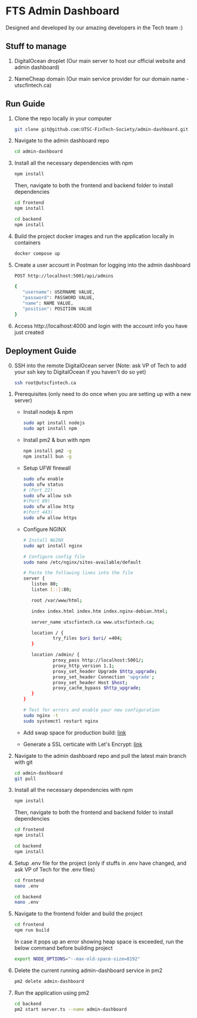 # FTS Admin Dashboard

Designed and developed by our amazing developers in the Tech team :)

## Stuff to manage

1. DigitalOcean droplet (Our main server to host our official website and admin dashboard)

2. NameCheap domain (Our main service provider for our domain name - utscfintech.ca)

## Run Guide

1. Clone the repo locally in your computer

   ```bash
   git clone git@github.com:UTSC-FinTech-Society/admin-dashboard.git
   ```

2. Navigate to the admin dashboard repo

   ```bash
   cd admin-dashboard
   ```

3. Install all the necessary dependencies with npm

   ```bash
   npm install
   ```

   Then, navigate to both the frontend and backend folder to install dependencies

   ```bash
   cd frontend
   npm install
   ```

   ```bash
   cd backend
   npm install
   ```

4. Build the project docker images and run the application locally in containers

   ```bash
   docker compose up
   ```

5. Create a user account in Postman for logging into the admin dashboard

   ```bash
   POST http://localhost:5001/api/admins

   {
      "username": USERNAME VALUE,
      "password": PASSWORD VALUE,
      "name": NAME VALUE,
      "position": POSITION VALUE
   }
   ```

6. Access http://localhost:4000 and login with the account info you have just created

## Deployment Guide

0. SSH into the remote DigitalOcean server (Note: ask VP of Tech to add your ssh key to DigitalOcean if you haven't do so yet)

   ```bash
   ssh root@utscfintech.ca
   ```

1. Prerequisites (only need to do once when you are setting up with a new server)

   - Install nodejs & npm
     ```bash
     sudo apt install nodejs
     sudo apt install npm
     ```
   - Install pm2 & bun with npm
     ```bash
     npm install pm2 -g
     npm install bun -g
     ```
   - Setup UFW firewall
     ```bash
     sudo ufw enable
     sudo ufw status
     # (Port 22)
     sudo ufw allow ssh
     #(Port 80)
     sudo ufw allow http 
     #(Port 443)
     sudo ufw allow https
     ```
   - Configure NGINX
     ```bash
     # Install NGINX
     sudo apt install nginx
     ```

     ```bash
     # Configure config file
     sudo nano /etc/nginx/sites-available/default

     # Paste the following lines into the file
     server {
        listen 80;
        listen [::]:80;

        root /var/www/html;

        index index.html index.htm index.nginx-debian.html;

        server_name utscfintech.ca www.utscfintech.ca;

        location / {
                try_files $uri $uri/ =404;
        }

        location /admin/ {
                proxy_pass http://localhost:5001/;
                proxy_http_version 1.1;
                proxy_set_header Upgrade $http_upgrade;
                proxy_set_header Connection 'upgrade';
                proxy_set_header Host $host;
                proxy_cache_bypass $http_upgrade;
        }
     }
     ```

     ```bash
     # Test for errors and enable your new configuration
     sudo nginx -t 
     sudo systemctl restart nginx
     ```
   - Add swap space for production build: [link](https://www.digitalocean.com/community/tutorials/how-to-add-swap-space-on-ubuntu-22-04)
   - Generate a SSL certicate with Let's Encrypt: [link](https://www.digitalocean.com/community/tutorials/how-to-secure-nginx-with-let-s-encrypt-on-ubuntu-22-04)

2. Navigate to the admin dashboard repo and pull the latest main branch with git

   ```bash
   cd admin-dashboard
   git pull
   ```
3. Install all the necessary dependencies with npm

   ```bash
   npm install
   ```

   Then, navigate to both the frontend and backend folder to install dependencies

   ```bash
   cd frontend
   npm install
   ```

   ```bash
   cd backend
   npm install
   ```

4. Setup .env file for the project (only if stuffs in .env have changed, and ask VP of Tech for the .env files)

   ```bash
   cd frontend
   nano .env
   ```

   ```bash
   cd backend
   nano .env
   ```

5. Navigate to the frontend folder and build the project

   ```bash
   cd frontend
   npm run build
   ```

   In case it pops up an error showing heap space is exceeded, run the below command before building project

   ```bash
   export NODE_OPTIONS="--max-old-space-size=8192"
   ```

6. Delete the current running admin-dashboard service in pm2

   ```bash
   pm2 delete admin-dashboard
   ```

7. Run the application using pm2

   ```bash
   cd backend
   pm2 start server.ts --name admin-dashboard
   ```
